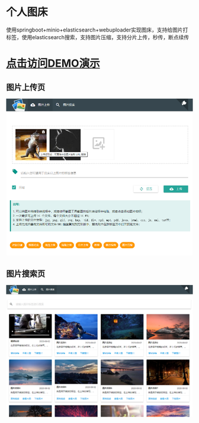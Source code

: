 # 个人图床
使用springboot+minio+elasticsearch+webuploader实现图床，支持给图片打标签，使用elasticsearch搜索，支持图片压缩，支持分片上传，秒传，断点续传

# [点击访问DEMO演示](http://www.tuituidan.com/image-host)

## 图片上传页

![index](show/index.png)

## 图片搜索页

![index](show/search.png)
